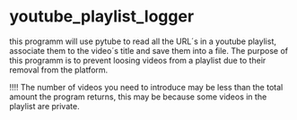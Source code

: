 # youtube_playlist_logger
this programm will use pytube to read all the URL´s in a youtube playlist, associate them to the video´s title and save them into a file.  The purpose of this programm is to prevent loosing videos from a playlist due to their removal from the platform.


!!!! The number of videos you need to introduce may be less than the total amount the program returns, this may be because some videos in the playlist are private.
